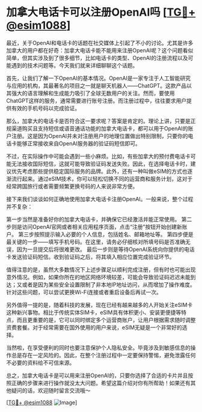 # 加拿大电话卡可以注册OpenAI吗 [[TG💪+ @esim1088](https://t.me/s/esim1088)]

最近，关于OpenAI和电话卡的话题在社交媒体上引起了不小的讨论。尤其是许多加拿大的用户都在好奇：加拿大电话卡能不能用来注册OpenAI呢？这个问题看似简单，但其实涉及到了很多细节，比如电话卡的类型、OpenAI的注册流程以及可能遇到的技术问题等。今天我们就来详细聊聊这个话题。

首先，让我们了解一下OpenAI的基本情况。OpenAI是一家专注于人工智能研究与应用的机构，其最著名的项目之一就是聊天机器人——ChatGPT。这款产品以其强大的语言理解和生成能力吸引了全球无数用户的关注。然而，要使用ChatGPT这样的服务，通常需要进行账号注册。而注册过程中，往往要求用户提供有效的手机号码以完成验证。

那么，加拿大的电话卡是否符合这一要求呢？答案是肯定的。理论上讲，只要是正规渠道购买且支持短信或语音通话功能的加拿大电话卡，都可以用于OpenAI的账户注册。这是因为OpenAI并未对注册用户的地理位置做出特别限制，只要你的电话卡能够正常接收来自OpenAI服务器的验证码短信即可。

不过，在实际操作中可能会遇到一些小麻烦。比如，有些加拿大的预付费电话卡可能无法接收国际短信，这就可能导致验证码发送失败。因此，在选择电话卡时，建议优先考虑那些提供稳定国际服务的品牌。此外，还有一种叫做eSIM的方式也逐渐流行起来。通过eSIM技术，你可以轻松切换不同的运营商和服务计划，这对于经常跨国旅行或者需要频繁更换号码的人来说非常方便。

接下来我们谈谈如何正确地使用加拿大电话卡注册OpenAI。一般来说，整个过程并不复杂：

第一步当然是准备好你的加拿大电话卡，并确保它已经激活并能正常使用。
第二步则是访问OpenAI官网或者相关应用程序页面，点击“注册”按钮开始创建新账户。
第三步按照提示输入必要的个人信息，包括姓名、邮箱地址等。
第四步便是最关键的一步——填写手机号码。在这里，请务必仔细核对所填号码是否准确无误，因为一旦提交后将很难更改。
最后一步则是等待OpenAI系统向你提供的电话卡发送验证码短信。收到验证码之后，将其填入相应位置完成验证环节。

值得注意的是，虽然大多数情况下上述步骤足以顺利完成注册，但有时也可能出现意外情况。例如，如果你所在的地区网络环境较差，可能会导致验证码迟迟未能到达；又或者是因为某些安全设置限制了非本地IP地址访问，从而增加了操作难度。针对这些问题，可以尝试更换Wi-Fi连接或者重启设备后再试一次。

另外值得一提的是，随着科技的发展，现在已经有越来越多的人开始关注eSIM卡这种新兴事物。相比于传统实体SIM卡，eSIM具有体积更小、安装更便捷等特点，而且更重要的是，它可以同时绑定多个运营商账户，让用户根据需求随时调整资费套餐。对于经常需要在国外使用的用户来说，eSIM无疑是一个非常好的选择。

当然啦，在享受便利的同时也要注意保护个人隐私安全。毕竟涉及到敏感信息的操作总是存在一定风险的。因此，在整个注册过程中一定要保持警惕，避免泄露任何不必要的资料给不可信来源。

总之，加拿大电话卡是可以用来注册OpenAI的，只要你选择了合适的卡片并且按照正确的步骤来进行操作就没太大问题。希望这篇介绍对你有所帮助！如果还有其他疑问的话，欢迎随时留言交流哦～

[[TG💪+ @esim1088](https://t.me/s/esim1088) ![Image](https://i.postimg.cc/4NQfJmqS/Snipaste-2025-05-13-00-14-12.png)]